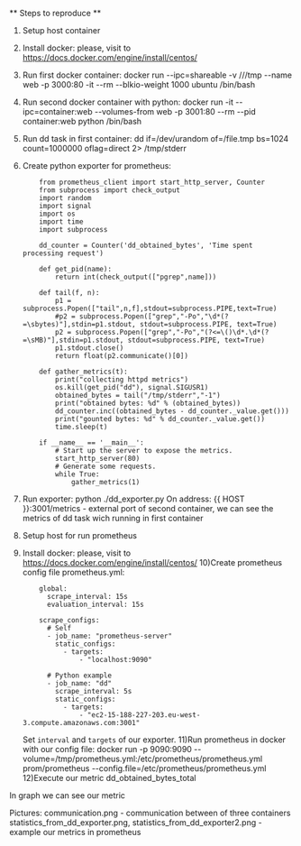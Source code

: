 ** Steps to reproduce **

1) Setup host container
2) Install docker: please, visit to https://docs.docker.com/engine/install/centos/
3) Run first docker container: 
	docker run --ipc=shareable -v ///tmp --name web -p 3000:80 -it --rm  --blkio-weight 1000 ubuntu /bin/bash 
4) Run second docker container with python: 
	docker run -it --ipc=container:web --volumes-from web -p 3001:80 --rm --pid container:web python /bin/bash
5) Run dd task in first container:
	dd if=/dev/urandom of=/file.tmp bs=1024 count=1000000 oflag=direct 2> /tmp/stderr
	
	
6) Create python exporter for prometheus:
	```
		from prometheus_client import start_http_server, Counter
		from subprocess import check_output
		import random
		import signal
		import os
		import time
		import subprocess

		dd_counter = Counter('dd_obtained_bytes', 'Time spent processing request')

		def get_pid(name):
			return int(check_output(["pgrep",name]))

		def tail(f, n):
			p1 = subprocess.Popen(["tail",n,f],stdout=subprocess.PIPE,text=True)
			#p2 = subprocess.Popen(["grep","-Po","\d*(?=\sbytes)"],stdin=p1.stdout, stdout=subprocess.PIPE, text=True)
			p2 = subprocess.Popen(["grep","-Po","(?<=\()\d*.\d*(?=\sMB)"],stdin=p1.stdout, stdout=subprocess.PIPE, text=True)
			p1.stdout.close()
			return float(p2.communicate()[0])

		def gather_metrics(t):
			print("collecting httpd metrics")
			os.kill(get_pid("dd"), signal.SIGUSR1)
			obtained_bytes = tail("/tmp/stderr","-1")
			print("obtained bytes: %d" % (obtained_bytes))
			dd_counter.inc((obtained_bytes - dd_counter._value.get()))
			print("gounted bytes: %d" % dd_counter._value.get())
			time.sleep(t)

		if __name__ == '__main__':
			# Start up the server to expose the metrics.
			start_http_server(80)
			# Generate some requests.
			while True:
				gather_metrics(1)
	```
	
7) Run exporter:
	python ./dd_exporter.py
	On address: {{ HOST }}:3001/metrics - external port of second container, we can see the metrics of dd task wich running in first container
8) Setup host for run prometheus
9) Install docker: please, visit to https://docs.docker.com/engine/install/centos/
10)Create prometheus config file prometheus.yml:
	```
		global:
		  scrape_interval: 15s
		  evaluation_interval: 15s

		scrape_configs:
		  # Self
		  - job_name: "prometheus-server"
			static_configs:
			  - targets:
				  - "localhost:9090"

		  # Python example
		  - job_name: "dd"
			scrape_interval: 5s
			static_configs:
			  - targets:
				  - "ec2-15-188-227-203.eu-west-3.compute.amazonaws.com:3001"
	```
	Set ```interval``` and ```targets``` of our exporter.
11)Run prometheus in docker with our config file:
	docker run -p 9090:9090 --volume=/tmp/prometheus.yml:/etc/prometheus/prometheus.yml  prom/prometheus  --config.file=/etc/prometheus/prometheus.yml
12)Execute our metric dd_obtained_bytes_total

In graph we can see our metric

Pictures:
	communication.png - communication between of three containers
	statistics_from_dd_exporter.png, statistics_from_dd_exporter2.png - example our metrics in prometheus